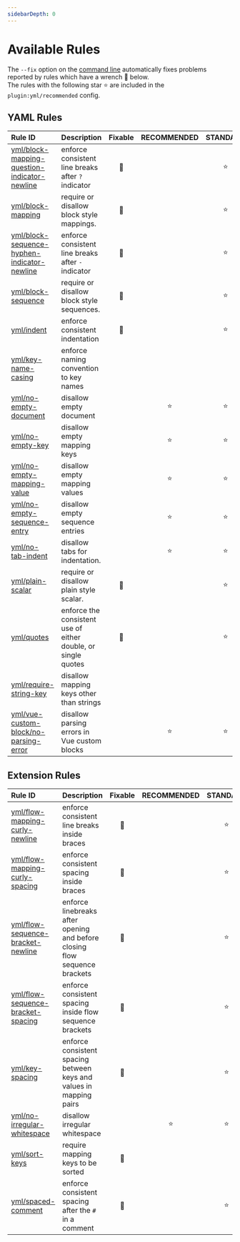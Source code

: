 ```yaml
---
sidebarDepth: 0
---
```


# Available Rules

The `--fix` option on the [command line](https://eslint.org/docs/user-guide/command-line-interface#fixing-problems) automatically fixes problems reported by rules which have a wrench :wrench: below.  
The rules with the following star :star: are included in the `plugin:yml/recommended` config.

<!-- This file is automatically generated in tools/update-docs-rules-index.js, do not change! -->

## YAML Rules

| Rule ID | Description | Fixable | RECOMMENDED | STANDARD |
|:--------|:------------|:-------:|:-----------:|:--------:|
| [yml/block-mapping-question-indicator-newline](./block-mapping-question-indicator-newline.md) | enforce consistent line breaks after `?` indicator | :wrench: |  | :star: |
| [yml/block-mapping](./block-mapping.md) | require or disallow block style mappings. | :wrench: |  | :star: |
| [yml/block-sequence-hyphen-indicator-newline](./block-sequence-hyphen-indicator-newline.md) | enforce consistent line breaks after `-` indicator | :wrench: |  | :star: |
| [yml/block-sequence](./block-sequence.md) | require or disallow block style sequences. | :wrench: |  | :star: |
| [yml/indent](./indent.md) | enforce consistent indentation | :wrench: |  | :star: |
| [yml/key-name-casing](./key-name-casing.md) | enforce naming convention to key names |  |  |  |
| [yml/no-empty-document](./no-empty-document.md) | disallow empty document |  | :star: | :star: |
| [yml/no-empty-key](./no-empty-key.md) | disallow empty mapping keys |  | :star: | :star: |
| [yml/no-empty-mapping-value](./no-empty-mapping-value.md) | disallow empty mapping values |  | :star: | :star: |
| [yml/no-empty-sequence-entry](./no-empty-sequence-entry.md) | disallow empty sequence entries |  | :star: | :star: |
| [yml/no-tab-indent](./no-tab-indent.md) | disallow tabs for indentation. |  | :star: | :star: |
| [yml/plain-scalar](./plain-scalar.md) | require or disallow plain style scalar. | :wrench: |  | :star: |
| [yml/quotes](./quotes.md) | enforce the consistent use of either double, or single quotes | :wrench: |  | :star: |
| [yml/require-string-key](./require-string-key.md) | disallow mapping keys other than strings |  |  |  |
| [yml/vue-custom-block/no-parsing-error](./vue-custom-block/no-parsing-error.md) | disallow parsing errors in Vue custom blocks |  | :star: | :star: |

## Extension Rules

| Rule ID | Description | Fixable | RECOMMENDED | STANDARD |
|:--------|:------------|:-------:|:-----------:|:--------:|
| [yml/flow-mapping-curly-newline](./flow-mapping-curly-newline.md) | enforce consistent line breaks inside braces | :wrench: |  | :star: |
| [yml/flow-mapping-curly-spacing](./flow-mapping-curly-spacing.md) | enforce consistent spacing inside braces | :wrench: |  | :star: |
| [yml/flow-sequence-bracket-newline](./flow-sequence-bracket-newline.md) | enforce linebreaks after opening and before closing flow sequence brackets | :wrench: |  | :star: |
| [yml/flow-sequence-bracket-spacing](./flow-sequence-bracket-spacing.md) | enforce consistent spacing inside flow sequence brackets | :wrench: |  | :star: |
| [yml/key-spacing](./key-spacing.md) | enforce consistent spacing between keys and values in mapping pairs | :wrench: |  | :star: |
| [yml/no-irregular-whitespace](./no-irregular-whitespace.md) | disallow irregular whitespace |  | :star: | :star: |
| [yml/sort-keys](./sort-keys.md) | require mapping keys to be sorted | :wrench: |  |  |
| [yml/spaced-comment](./spaced-comment.md) | enforce consistent spacing after the `#` in a comment | :wrench: |  | :star: |
